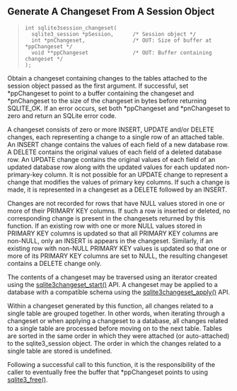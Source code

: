 ## Generate A Changeset From A Session Object


> ```
> int sqlite3session_changeset(
>   sqlite3_session *pSession,      /* Session object */
>   int *pnChangeset,               /* OUT: Size of buffer at *ppChangeset */
>   void **ppChangeset              /* OUT: Buffer containing changeset */
> );
> 
> ```


Obtain a changeset containing changes to the tables attached to the 
session object passed as the first argument. If successful, 
set \*ppChangeset to point to a buffer containing the changeset 
and \*pnChangeset to the size of the changeset in bytes before returning
SQLITE\_OK. If an error occurs, set both \*ppChangeset and \*pnChangeset to
zero and return an SQLite error code.


A changeset consists of zero or more INSERT, UPDATE and/or DELETE changes,
each representing a change to a single row of an attached table. An INSERT
change contains the values of each field of a new database row. A DELETE
contains the original values of each field of a deleted database row. An
UPDATE change contains the original values of each field of an updated
database row along with the updated values for each updated non\-primary\-key
column. It is not possible for an UPDATE change to represent a change that
modifies the values of primary key columns. If such a change is made, it
is represented in a changeset as a DELETE followed by an INSERT.


Changes are not recorded for rows that have NULL values stored in one or 
more of their PRIMARY KEY columns. If such a row is inserted or deleted,
no corresponding change is present in the changesets returned by this
function. If an existing row with one or more NULL values stored in
PRIMARY KEY columns is updated so that all PRIMARY KEY columns are non\-NULL,
only an INSERT is appears in the changeset. Similarly, if an existing row
with non\-NULL PRIMARY KEY values is updated so that one or more of its
PRIMARY KEY columns are set to NULL, the resulting changeset contains a
DELETE change only.


The contents of a changeset may be traversed using an iterator created
using the [sqlite3changeset\_start()](#sqlite3changeset_start) API. A changeset may be applied to
a database with a compatible schema using the [sqlite3changeset\_apply()](#sqlite3changeset_apply)
API.


Within a changeset generated by this function, all changes related to a
single table are grouped together. In other words, when iterating through
a changeset or when applying a changeset to a database, all changes related
to a single table are processed before moving on to the next table. Tables
are sorted in the same order in which they were attached (or auto\-attached)
to the sqlite3\_session object. The order in which the changes related to
a single table are stored is undefined.


Following a successful call to this function, it is the responsibility of
the caller to eventually free the buffer that \*ppChangeset points to using
[sqlite3\_free()](c3ref/free.html).


